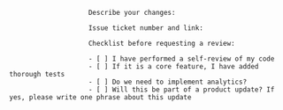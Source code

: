                         Describe your changes:

                        Issue ticket number and link:

                        Checklist before requesting a review:

                        - [ ] I have performed a self-review of my code
                        - [ ] If it is a core feature, I have added thorough tests
                        - [ ] Do we need to implement analytics?
                        - [ ] Will this be part of a product update? If yes, please write one phrase about this update
